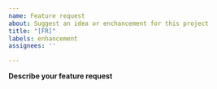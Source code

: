 ```yaml
---
name: Feature request
about: Suggest an idea or enchancement for this project
title: "[FR]"
labels: enhancement
assignees: ''

---
```


**Describe your feature request**
